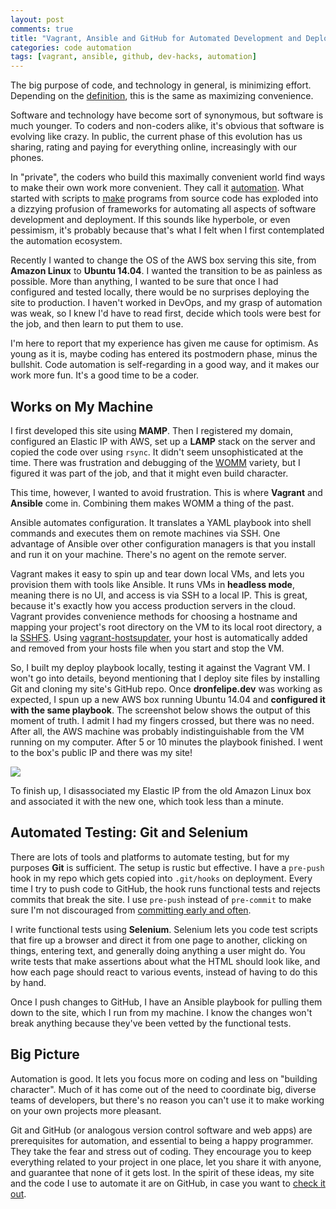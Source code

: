 ```yaml
---
layout: post
comments: true
title: "Vagrant, Ansible and GitHub for Automated Development and Deployment"
categories: code automation
tags: [vagrant, ansible, github, dev-hacks, automation]
---
```


The big purpose of code, and technology in general, is minimizing effort. Depending on the [definition](http://www.oxforddictionaries.com/us/definition/american_english/convenience), this is the same as maximizing convenience.

Software and technology have become sort of synonymous, but software is much younger. To coders and non-coders alike, it's obvious that software is evolving like crazy. In public, the current phase of this evolution has us sharing, rating and paying for everything online, increasingly with our phones.

In "private", the coders who build this maximally convenient world find ways to make their own work more convenient. They call it [automation](https://en.wikipedia.org/wiki/List_of_build_automation_software). What started with scripts to [make](https://www.gnu.org/software/make/) programs from source code has exploded into a dizzying profusion of frameworks for automating all aspects of software development and deployment. If this sounds like hyperbole, or even pessimism, it's probably because that's what I felt when I first contemplated the automation ecosystem.

Recently I wanted to change the OS of the AWS box serving this site, from __Amazon Linux__ to __Ubuntu 14.04__. I wanted the transition to be as painless as possible. More than anything, I wanted to be sure that once I had configured and tested locally, there would be no surprises deploying the site to production. I haven't worked in DevOps, and my grasp of automation was weak, so I knew I'd have to read first, decide which tools were best for the job, and then learn to put them to use.

I'm here to report that my experience has given me cause for optimism. As young as it is, maybe coding has entered its postmodern phase, minus the bullshit. Code automation is self-regarding in a good way, and it makes our work more fun. It's a good time to be a coder.

## Works on My Machine
I first developed this site using __MAMP__. Then I registered my domain, configured an Elastic IP with AWS, set up a __LAMP__ stack on the server and copied the code over using `rsync`. It didn't seem unsophisticated at the time. There was frustration and debugging of the [WOMM](http://blog.codinghorror.com/the-works-on-my-machine-certification-program/) variety, but I figured it was part of the job, and that it might even build character.

This time, however, I wanted to avoid frustration. This is where __Vagrant__ and __Ansible__ come in. Combining them makes WOMM a thing of the past.

Ansible automates configuration. It translates a YAML playbook into shell commands and executes them on remote machines via SSH. One advantage of Ansible over other configuration managers is that you install and run it on your machine. There's no agent on the remote server.

Vagrant makes it easy to spin up and tear down local VMs, and lets you provision them with tools like Ansible. It runs VMs in __headless mode__, meaning there is no UI, and access is via SSH to a local IP. This is great, because it's exactly how you access production servers in the cloud. Vagrant provides convenience methods for choosing a hostname and mapping your project's root directory on the VM to its local root directory, a la [SSHFS](https://en.wikipedia.org/wiki/SSHFS). Using [vagrant-hostsupdater](https://github.com/cogitatio/vagrant-hostsupdater), your host is automatically added and removed from your hosts file when you start and stop the VM.

So, I built my deploy playbook locally, testing it against the Vagrant VM. I won't go into details, beyond mentioning that I deploy site files by installing Git and cloning my site's GitHub repo. Once __dronfelipe.dev__ was working as expected, I spun up a new AWS box running Ubuntu 14.04 and __configured it with the same playbook__. The screenshot below shows the output of this moment of truth. I admit I had my fingers crossed, but there was no need. After all, the AWS machine was probably indistinguishable from the VM running on my computer. After 5 or 10 minutes the playbook finished. I went to the box's public IP and there was my site!

<div class="image"><a href="https://raw.githubusercontent.com/kylebebak/kylebebak.github.io/master/_assets/img/dronfelipe_ansible.png"><img src="https://raw.githubusercontent.com/kylebebak/kylebebak.github.io/master/_assets/img/thumbs/dronfelipe_ansible.png"></a></div>

To finish up, I disassociated my Elastic IP from the old Amazon Linux box and associated it with the new one, which took less than a minute.

## Automated Testing: Git and Selenium
There are lots of tools and platforms to automate testing, but for my purposes __Git__ is sufficient. The setup is rustic but effective. I have a `pre-push` hook in my repo which gets copied into `.git/hooks` on deployment. Every time I try to push code to GitHub, the hook runs functional tests and rejects commits that break the site. I use `pre-push` instead of `pre-commit` to make sure I'm not discouraged from [committing early and often](https://sethrobertson.github.io/GitBestPractices/#commit).

I write functional tests using __Selenium__. Selenium lets you code test scripts that fire up a browser and direct it from one page to another, clicking on things, entering text, and generally doing anything a user might do. You write tests that make assertions about what the HTML should look like, and how each page should react to various events, instead of having to do this by hand.

Once I push changes to GitHub, I have an Ansible playbook for pulling them down to the site, which I run from my machine. I know the changes won't break anything because they've been vetted by the functional tests.

## Big Picture
Automation is good. It lets you focus more on coding and less on "building character". Much of it has come out of the need to coordinate big, diverse teams of developers, but there's no reason you can't use it to make working on your own projects more pleasant.

Git and GitHub (or analogous version control software and web apps) are prerequisites for automation, and essential to being a happy programmer. They take the fear and stress out of coding. They encourage you to keep everything related to your project in one place, let you share it with anyone, and guarantee that none of it gets lost. In the spirit of these ideas, my site and the code I use to automate it are on GitHub, in case you want to [check it out](https://github.com/kylebebak/dronfelipe).
